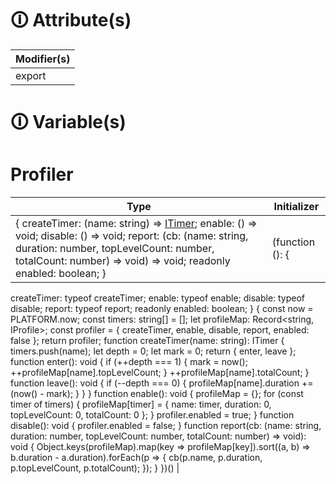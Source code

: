 # &#128712; Attribute(s)

| Modifier(s)                            |
|----------------------------------------|
| export |

# &#128712; Variable(s)

# Profiler

| Type                        | Initializer                       |
|-----------------------------|-----------------------------------|
| { createTimer: (name: string) =&gt; [ITimer](https://hamedfathi.gitbook.io/aurelia-2-doc-api/kernel/interface/profiler/itimer); enable: () =&gt; void; disable: () =&gt; void; report: (cb: (name: string, duration: number, topLevelCount: number, totalCount: number) =&gt; void) =&gt; void; readonly enabled: boolean; } | (function (): {
createTimer: typeof createTimer;
enable: typeof enable;
disable: typeof disable;
report: typeof report;
readonly enabled: boolean;
} {
const now = PLATFORM.now;
const timers: string[] = [];
let profileMap: Record<string, IProfile>;
const profiler = {
createTimer,
enable,
disable,
report,
enabled: false
};
return profiler;
function createTimer(name: string): ITimer {
timers.push(name);
let depth = 0;
let mark = 0;
return {
enter,
leave
};
function enter(): void {
if (++depth === 1) {
mark = now();
++profileMap[name].topLevelCount;
}
++profileMap[name].totalCount;
}
function leave(): void {
if (--depth === 0) {
profileMap[name].duration += (now() - mark);
}
}
}
function enable(): void {
profileMap = {};
for (const timer of timers) {
profileMap[timer] = {
name: timer,
duration: 0,
topLevelCount: 0,
totalCount: 0
};
}
profiler.enabled = true;
}
function disable(): void {
profiler.enabled = false;
}
function report(cb: (name: string, duration: number, topLevelCount: number, totalCount: number) => void): void {
Object.keys(profileMap).map(key => profileMap[key]).sort((a, b) => b.duration - a.duration).forEach(p => {
cb(p.name, p.duration, p.topLevelCount, p.totalCount);
});
}
})() |